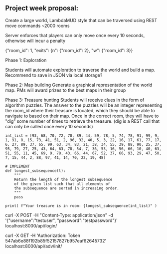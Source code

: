 ## Project week proposal:

Create a large world, LambdaMUD style that can be traversed using REST move commands
  ~2000 rooms

Server enforces that players can only move once every 10 seconds, otherwise will incur a penalty


{"room_id": 1, "exits": {n": {"room_id": 2}, "w": {"room_id": 3}}


Phase 1: Exploration

  Students will automate exploration to traverse the world and build a map. Recommend to save in JSON via local storage?

Phase 2: Map building
  Generate a graphical representation of the world map. PMs will award prizes to the best maps in their group

Phase 3: Treasure hunting
  Students will receive clues in the form of algorithm puzzles. The answer to the puzzles will be an integer representing the room_id where their treasure is located, which they should be able to navigate to based on their map. Once in the correct room, they will have to "dig" some number of times to retrieve the treasure. (dig is a REST call that can only be called once every 10 seconds)

```
int_list = [93, 68, 70, 72, 70, 89, 44, 59, 78, 5, 74, 78, 91, 99, 9, 1, 91, 8, 15, 73, 41, 51, 2, 96, 32, 40, 5, 3, 22, 16, 17, 61, 77, 17, 6, 27, 89, 37, 65, 99, 63, 34, 83, 21, 38, 34, 55, 39, 88, 90, 25, 37, 95, 79, 27, 25, 43, 64, 63, 78, 54, 7, 36, 53, 16, 56, 66, 10, 40, 63, 51, 55, 11, 45, 69, 9, 78, 43, 66, 44, 67, 52, 37, 66, 93, 29, 47, 50, 7, 15, 44, 2, 88, 97, 41, 14, 70, 22, 19, 48]

# IMPLEMENT
def longest_subsequence(l):
    """
    Return the length of the longest subsequence
    of the given list such that all elements of
    the subsequence are sorted in increasing order.
    """
    pass

print( f"Your treasure is in room: {longest_subsequence(int_list)" )
```

curl -X POST -H "Content-Type: application/json" -d '{"username":"testuser", "password":"testpassword"}' localhost:8000/api/login/

curl -X GET -H 'Authorization: Token 547ab6e88f192b85f52157827b957eaf62645732' localhost:8000/api/adv/init/
